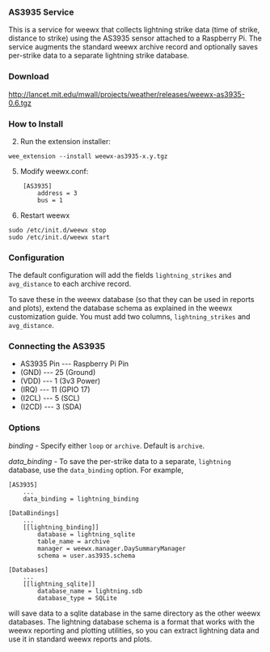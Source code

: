 ### AS3935 Service

This is a service for weewx that collects lightning strike data (time of strike, distance to strike) using the AS3935 sensor attached to a Raspberry Pi.  The service augments the standard weewx archive record and optionally saves per-strike data to a separate lightning strike database.

### Download

http://lancet.mit.edu/mwall/projects/weather/releases/weewx-as3935-0.6.tgz

### How to Install

2.  Run the extension installer:

```
wee_extension --install weewx-as3935-x.y.tgz
```

5.  Modify weewx.conf:

```
    [AS3935]
        address = 3
        bus = 1
```

6. Restart weewx

```
sudo /etc/init.d/weewx stop
sudo /etc/init.d/weewx start
```

### Configuration

The default configuration will add the fields `lightning_strikes` and `avg_distance` to each archive record.

To save these in the weewx database (so that they can be used in reports and plots), extend the database schema as explained in the weewx customization guide.  You must add two columns, `lightning_strikes` and `avg_distance`.

### Connecting the AS3935

* AS3935 Pin --- Raspberry Pi Pin
* (GND) --- 25 (Ground)
* (VDD)	--- 1 (3v3 Power)
* (IRQ)	--- 11 (GPIO 17)
* (I2CL) --- 5 (SCL)
* (I2CD) --- 3 (SDA)

### Options

_binding_ - Specify either `loop` or `archive`.  Default is `archive`.

_data_binding_ - To save the per-strike data to a separate, `lightning` database, use the `data_binding` option. For example,

```
[AS3935]
    ...
    data_binding = lightning_binding

[DataBindings]                             
    ...                                     
    [[lightning_binding]]                                                       
        database = lightning_sqlite                                             
        table_name = archive                                                    
        manager = weewx.manager.DaySummaryManager                               
        schema = user.as3935.schema                                             

[Databases]
    ...
    [[lightning_sqlite]]                                                        
        database_name = lightning.sdb                                           
        database_type = SQLite                                                  
```

will save data to a sqlite database in the same directory as the other weewx databases.  The lightning database schema is a format that works with the weewx reporting and plotting utilities, so you can extract lightning data and use it in standard weewx reports and plots.
